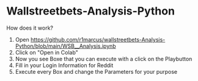 # Wallstreetbets-Analysis-Python


How does it work?
1. Open https://github.com/r1marcus/wallstreetbets-Analysis-Python/blob/main/WSB__Analysis.ipynb 
2. Click on "Open in Colab"
3. Now you see Boxe that you can execute with a click on the Playbutton
4. Fill in your Login Information for Reddit
5. Execute every Box and change the Parameters for your purpose


